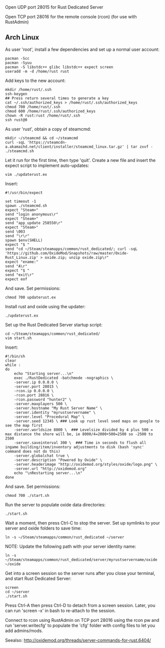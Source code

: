 Open UDP port 28015 for Rust Dedicated Server

Open TCP port 28016 for the remote console (rcon) (for use with RustAdmin)

## Arch Linux

As user 'root', install a few dependencies and set up a normal user account:
  
```
pacman -Scc
pacman -Syuu
pacman -S libstdc++ glibc libstdc++ expect screen  
useradd -m -d /home/rust rust
```

Add keys to the new account:

```
mkdir /home/rust/.ssh
ssh-keygen
## Press return several times to generate a key
cat ~/.ssh/authorized_keys > /home/rust/.ssh/authorized_keys
chmod 700 /home/rust/.ssh
chmod 600 /home/rust/.ssh/authorized_keys
chown -R rust:rust /home/rust/.ssh
ssh rust@0
```

As user 'rust', obtain a copy of steamcmd:
  
```
mkdir ~/steamcmd && cd ~/steamcmd
curl -sqL 'https://steamcdn-a.akamaihd.net/client/installer/steamcmd_linux.tar.gz' | tar zxvf -
./steamcmd.sh
```

Let it run for the first time, then type 'quit'.  Create a new file and insert the expect script to implement auto-updates:

```
vim ./updaterust.ex
```
  
Insert:
  
```
#!/usr/bin/expect

set timeout -1
spawn ./steamcmd.sh
expect "Steam>"
send "login anonymous\r"
expect "Steam>"
send "app_update 258550\r"
expect "Steam>"
send \003
send "\r\r"
spawn $env(SHELL)
expect "$ "
send "cd ~/Steam/steamapps/common/rust_dedicated/; curl -sqL 'https://github.com/OxideMod/Snapshots/raw/master/Oxide-Rust_Linux.zip' > oxide.zip; unzip oxide.zip\r"
expect "ename:"
send "A\r"
expect "$ "
send "exit\r"
expect eof
```
  
And save.  Set permissions:
  
```
chmod 700 updaterust.ex
```
  
Install rust and oxide using the updater:  
  
```
./updaterust.ex
```
  
Set up the Rust Dedicated Server startup script:  
  
```
cd ~/Steam/steamapps/common/rust_dedicated/
vim start.sh
```
  
Insert:
  
```
#!/bin/sh
clear
while :
do
    echo "Starting server...\n"
    exec ./RustDedicated -batchmode -nographics \
    -server.ip 0.0.0.0 \
    -server.port 28015 \
    -rcon.ip 0.0.0.0 \
    -rcon.port 28016 \
    -rcon.password "hunter2" \
    -server.maxplayers 500 \
    -server.hostname "My Rust Server Name" \
    -server.identity "myrustservername" \
    -server.level "Procedural Map" \
    -server.seed 12345 \ ### Look up rust level seed maps on google to see the map first
    -server.worldsize 8000 \  ### Levelsize divided by 4 plus 500 = max distance the shore will be, ie 8000/4=2000+500=2500 so -2500 to 2500
    -server.saveinterval 300 \  ### Time in seconds to flush all ingame building/item/inventory adjustments to disk (bash 'sync' command does not do this)
    -server.globalchat true \
    -server.description "Powered by Oxide" \
    -server.headerimage "http://oxidemod.org/styles/oxide/logo.png" \
    -server.url "http://oxidemod.org"
    echo "\nRestarting server...\n"
done
```
  
And save. Set permissions:
  
```
chmod 700 ./start.sh
```
  
Run the server to populate oxide data directories:
  
```
./start.sh
```
  
Wait a moment, then press Ctrl-C to stop the server.  Set up symlinks to your server and oxide folders to save time:
  
```
ln -s ~/Steam/steamapps/common/rust_dedicated ~/server  
```

NOTE: Update the following path with your server identity name:

```
ln -s ~/Steam/steamapps/common/rust_dedicated/server/myrustservername/oxide ~/oxide  
```

Get into a screen session so the server runs after you close your terminal, and start Rust Dedicated Server:

```
screen
cd ~/server
./start.sh
```
  
Press Ctrl-A then press Ctrl-D to detach from a screen session.  Later, you can run 'screen -x' in bash to re-attach to the session.

Connect to rcon using RustAdmin on TCP port 28016 using the rcon pw and run 'server.writecfg' to populate the 'cfg' folder with config files to let you add admins/mods.

Seealso: http://oxidemod.org/threads/server-commands-for-rust.6404/
